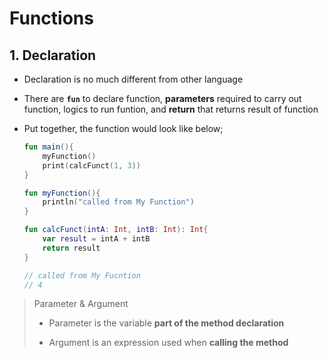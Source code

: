 # Functions

## 1. Declaration

- Declaration is no much different from other language

- There are **`fun`** to declare function, **parameters** required to carry out function, logics to run funtion, and **return** that returns result of function

- Put together, the function would look like below;
  
  ```kotlin
  fun main(){
      myFunction()
      print(calcFunct(1, 3))
  }
  
  fun myFunction(){
      println("called from My Function")
  }
  
  fun calcFunct(intA: Int, intB: Int): Int{
      var result = intA + intB
      return result
  }
  
  // called from My Fucntion
  // 4
  ```



> Parameter & Argument
> 
> - Parameter is the variable **part of the method declaration**
> 
> - Argument is an expression used when **calling the method**

